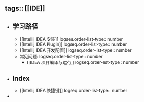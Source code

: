 tags:: [[IDE]]
---

- ## 学习路径
	- [[Intellij IDEA 安装]]
	  logseq.order-list-type:: number
	- [[Intellij IDEA Plugin]]
	  logseq.order-list-type:: number
	- [[Intellij IDEA 开发配置]]
	  logseq.order-list-type:: number
	- 常见问题:
	  logseq.order-list-type:: number
		- [[IDEA 项目编译与运行]]
		  logseq.order-list-type:: number
- ## Index
	- [[Intellij IDEA 快捷键]]
	  logseq.order-list-type:: number
-